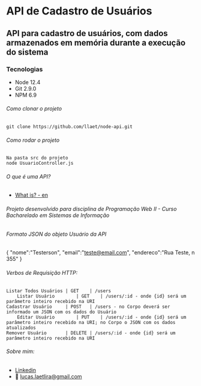 # API de Cadastro de Usuários

## API para cadastro de usuários, com dados armazenados em memória durante a execução do sistema

### Tecnologias

 - Node 12.4
 - Git 2.9.0
 - NPM 6.9
 
###### Como clonar o projeto
	git clone https://github.com/llaet/node-api.git

###### Como rodar o projeto
	Na pasta src do projeto
  	node UsuarioController.js
	
###### O que é uma API?
 - [What is? - en](https://www.redhat.com/en/topics/api/what-are-application-programming-interfaces)

###### Projeto desenvolvido para disciplina de Programação Web II - Curso Bacharelado em Sistemas de Informação

###### Formato JSON do objeto Usuário da API
{
	"nome":"Testerson",
	"email":"teste@email.com",
	"endereco":"Rua Teste, n 355"
}

###### Verbos de Requisição HTTP:
	Listar Todos Usuários | GET    | /users
        Listar Usuário	      | GET    | /users/:id - onde {id} será um parâmetro inteiro recebido na URI
	Cadastrar Usuário     | POST   | /users - no Corpo deverá ser informado um JSON com os dados do Usuário
        Editar Usuário	      | PUT    | /users/:id - onde {id} será um parâmetro inteiro recebido na URI; no Corpo o JSON com os dados atualizados
	Remover Usuário	      | DELETE | /users/:id - onde {id} será um parâmetro inteiro recebido na URI
  	
###### Sobre mim:
  - [Linkedin](https://www.linkedin.com/in/lucas-laet-b47452187/)
  - :e-mail: lucas.laetlira@gmail.com
